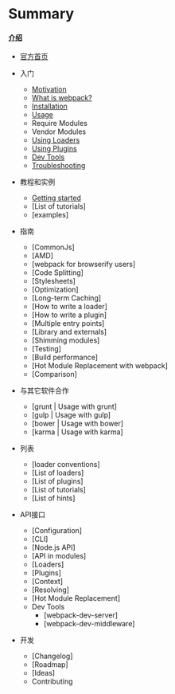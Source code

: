 # Summary

####  [介绍](README.md) 

* [官方首页](http://http://webpack.github.io/docs/)

* 入门
  * [Motivation](motivation.md)
  * [What is webpack?](what-is-webpack.md)
  * [Installation](installation.md)
  * [Usage](usage.md)
  * Require Modules
  * Vendor Modules
  * [Using Loaders](using-loaders.md)
  * [Using Plugins](using-plugins.md)
  * [Dev Tools](dev-tools.md)
  * [Troubleshooting](troubleshooting.md)
* 教程和实例
  * [Getting started](http://webpack.github.io/docs/tutorials/getting-started/)
  * [List of tutorials]
  * [examples]
* 指南
  * [CommonJs]
  * [AMD]
  * [webpack for browserify users]
  * [Code Splitting]
  * [Stylesheets]
  * [Optimization]
  * [Long-term Caching]
  * [How to write a loader]
  * [How to write a plugin]
  * [Multiple entry points]
  * [Library and externals]
  * [Shimming modules]
  * [Testing]
  * [Build performance]
  * [Hot Module Replacement with webpack]
  * [Comparison]
* 与其它软件合作
  * [grunt | Usage with grunt]
  * [gulp | Usage with gulp]
  * [bower | Usage with bower]
  * [karma | Usage with karma]
* 列表
  * [loader conventions]
  * [List of loaders]
  * [List of plugins]
  * [List of tutorials]
  * [List of hints]
* API接口
  * [Configuration]
  * [CLI]
  * [Node.js API]
  * [API in modules]
  * [Loaders]
  * [Plugins]
  * [Context]
  * [Resolving]
  * [Hot Module Replacement]
  * Dev Tools
    * [webpack-dev-server]
    * [webpack-dev-middleware]
* 开发
  * [Changelog]
  * [Roadmap]
  * [Ideas]
  * Contributing